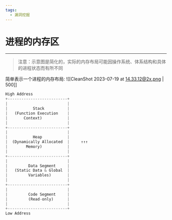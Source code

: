 ```yaml
---
tags:
  - 漏洞挖掘
---
```

# 进程的内存区
----

>注意：示意图是简化的，实际的内存布局可能因操作系统、体系结构和具体的进程状态而有所不同

简单表示一个进程的内存布局:
![[CleanShot 2023-07-19 at 14.33.12@2x.png | 500]]

```python
High Address
+--------------------------+
|                          |
|           Stack          |
|   (Function Execution    |
|       Context)           |
|                          |
+--------------------------+
|                          |
|           Heap           |
|  (Dynamically Allocated  |     ↑↑↑
|        Memory)           |         
|                          |         
+--------------------------+
|                          |
|         Data Segment     |
|   (Static Data & Global  |
|         Variables)       |
|                          |
+--------------------------+
|                          |
|         Code Segment     |
|         (Read-only)      |
|                          |
+--------------------------+
Low Address

```